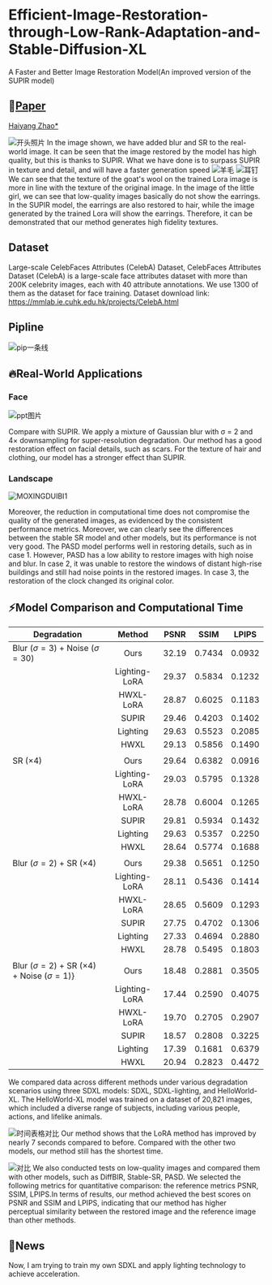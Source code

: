 # Efficient-Image-Restoration-through-Low-Rank-Adaptation-and-Stable-Diffusion-XL
A Faster and Better Image Restoration Model(An improved version of the SUPIR model)
## 📖[**Paper**](http://arxiv.org/abs/2408.17060)

[Haiyang Zhao*](https://oceanshy12-YANG.github.io)

![开头照片](https://github.com/user-attachments/assets/0ba3a7aa-1df4-4d7b-96fe-5655f1f9d34d)
In the image shown, we have added blur and SR to the real-world image. It can be seen that the image restored by the model has high quality, but this is thanks to SUPIR. What we have done is to surpass SUPIR in texture and detail, and will have a faster generation speed
![羊毛](https://github.com/user-attachments/assets/e6e113f7-5c0c-4dcf-8016-3f65b1c7b225)
![耳钉](https://github.com/user-attachments/assets/635e2e5e-762e-4a7e-bc3c-d54d4dbcb3b9)
We can see that the texture of the goat's wool on the trained Lora image is more in line with the texture of the original image. In the image of the little girl, we can see that low-quality images basically do not show the earrings. In the SUPIR model, the earrings are also restored to hair, while the image generated by the trained Lora will show the earrings. Therefore, it can be demonstrated that our method generates high fidelity textures.

## Dataset
Large-scale CelebFaces Attributes (CelebA) Dataset, CelebFaces Attributes Dataset (CelebA) is a large-scale face attributes dataset with more than 200K celebrity images, each with 40 attribute annotations. We use 1300 of them as the dataset for face training. Dataset download link: https://mmlab.ie.cuhk.edu.hk/projects/CelebA.html


## Pipline

![pip一条线](https://github.com/user-attachments/assets/1d386e0c-c3ee-4929-9910-a529ef34ebae)



## 🔥Real-World Applications

### Face
![ppt图片](https://github.com/user-attachments/assets/2235387e-f6a2-4be7-a2df-bac8f84c1cee)

Compare with SUPIR. We apply a mixture of Gaussian blur with σ = 2 and 4× downsampling for super-resolution degradation. Our method has a good restoration effect on facial details, such as scars. For the texture of hair and clothing, our model has a stronger effect than SUPIR.

### Landscape
![MOXINGDUIBI1](https://github.com/user-attachments/assets/f9f9331c-2d83-4ca0-bb4a-0357c74786df)


Moreover, the reduction in computational time does not compromise the quality of the generated images, as evidenced by the consistent performance metrics. Moreover, we can clearly see the differences between the stable SR model and other models, but its performance is not very good. The PASD model performs well in restoring details, such as in case 1. However, PASD has a low ability to restore images with high noise and blur. In case 2, it was unable to restore the windows of distant high-rise buildings and still had noise points in the restored images. In case 3, the restoration of the clock changed its original color.



##  ⚡Model Comparison and Computational Time
 
|  Degradation  |  Method    | PSNR | SSIM   | LPIPS   |
| ---------- | :-----------:  | :-----------: | :-----------: | :-----------:  | 
| Blur ($\sigma=3$) + Noise ($\sigma=30$) | Ours | 32.19 | 0.7434 | 0.0932 | 
|  | Lighting-LoRA | 29.37| 0.5834| 0.1232 | 
|  | HWXL-LoRA | 28.87| 0.6025 | 0.1183 | 
|  | SUPIR | 29.46| 0.4203 | 0.1402 | 
|  | Lighting | 29.63| 0.5523| 0.2085 | 
|  | HWXL |29.13 | 0.5856| 0.1490 | 
|  |  | | |  | 
| SR ($\times 4$) |  Ours | 29.64 | 0.6382 | 0.0916 | 
|  | Lighting-LoRA | 29.03 | 0.5795 | 0.1328 |
|  | HWXL-LoRA |28.78 | 0.6004| 0.1265 |
|  | SUPIR | 29.81 | 0.5934| 0.1432 | 
|  | Lighting | 29.63| 0.5357| 0.2250 | 
|  | HWXL |28.64 | 0.5774| 0.1688|
|  |  | | |  | 
|  Blur ($\sigma=2$) + SR ($\times 4$) | Ours | 29.38 | 0.5651 | 0.1250 |
|  | Lighting-LoRA | 28.11 | 0.5436 | 0.1414 |
|  | HWXL-LoRA | 28.65 | 0.5609 | 0.1293 |
|  | SUPIR | 27.75 | 0.4702 | 0.1306 |
|  | Lighting | 27.33 | 0.4694 | 0.2880 |
|  | HWXL | 28.78 | 0.5495 | 0.1803 |
|  |  | | |  | 
| Blur ($\sigma=2$) + SR ($\times 4$) + Noise ($\sigma=1$)} | Ours | 18.48 | 0.2881 | 0.3505 |
|  | Lighting-LoRA | 17.44 | 0.2590 | 0.4075 |
|  | HWXL-LoRA | 19.70 | 0.2705 | 0.2907 |
|  | SUPIR | 18.57 | 0.2808 | 0.3225 |
|  | Lighting | 17.39 | 0.1681 | 0.6379 |
|  | HWXL | 20.94 | 0.2823 | 0.4472 |

We compared data across different methods under various degradation scenarios using three SDXL models: SDXL, SDXL-lighting, and HelloWorld-XL. The HelloWorld-XL model was trained on a dataset of 20,821 images, which included a diverse range of subjects, including various people, actions, and lifelike animals.

![时间表格对比](https://github.com/user-attachments/assets/f02460bb-e359-4860-8c78-1e6959434f4f)
Our method shows that the LoRA method has improved by nearly 7 seconds compared to before. Compared with the other two models, our method still has the shortest time. 

![对比](https://github.com/user-attachments/assets/f0d08f86-87c8-43ad-8cfd-618930d9c100)
We also conducted tests on low-quality images and compared them with other models, such as DiffBIR, Stable-SR, PASD. We selected the following metrics for quantitative comparison: the  reference metrics PSNR, SSIM, LPIPS.In terms of results, our method achieved the best scores on PSNR and SSIM and LPIPS, indicating that our method has higher perceptual similarity between the restored image and the reference image than other methods.

## 🧩News
Now, I am trying to train my own SDXL and apply lighting technology to achieve acceleration.
